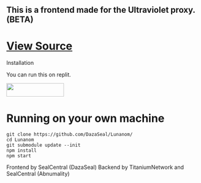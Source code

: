 
<h2>This is a frontend made for the Ultraviolet proxy. (BETA)</h2>

# <a href='https://github.com/titaniumnetwork-dev/ultraviolet-node'>View Source</a>
<p>Installation</p>
You can run this on replit.
<p>
	<a href="https://replit.com/github/DazaSeal/Lunanom/">
<img src="https://raw.githubusercontent.com/BinBashBanana/deploy-buttons/master/buttons/remade/replit.svg"
width=150" height="35">
</a>
											</p>

# Running on your own machine
```
git clone https://github.com/DazaSeal/Lunanom/
cd Lunanom
git submodule update --init
npm install
npm start
```
Frontend by SealCentral (DazaSeal)
Backend by TitaniumNetwork and SealCentral (Abnumality)
